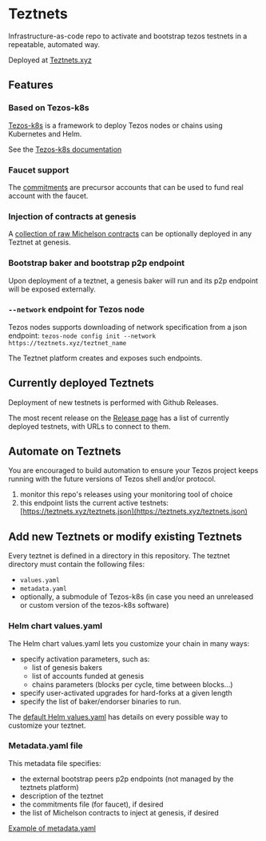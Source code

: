 # Teztnets

Infrastructure-as-code repo to activate and bootstrap tezos testnets in a repeatable, automated way.

Deployed at [Teztnets.xyz](https://teztnets.xyz)

## Features

### Based on Tezos-k8s

[Tezos-k8s](https://github.com/tqtezos/tezos-k8s) is a framework to deploy Tezos nodes or chains using Kubernetes and Helm.

See the [Tezos-k8s documentation](https://github.com/tqtezos/tezos-k8s/blob/master/README.md)
### Faucet support

The [commitments](https://github.com/tqtezos/teztnets/tree/main/bootstrap_commitments) are precursor accounts that can be used to fund real account with the faucet.

### Injection of contracts at genesis

A [collection of raw Michelson contracts](https://github.com/tqtezos/teztnets/tree/main/bootstrap_contracts) can be optionally deployed in any Teztnet at genesis.

### Bootstrap baker and bootstrap p2p endpoint

Upon deployment of a teztnet, a genesis baker will run and its p2p endpoint will be exposed externally.

### `--network` endpoint for Tezos node

Tezos nodes supports downloading of network specification from a json endpoint: `tezos-node config init --network https://teztnets.xyz/teztnet_name`

The Teztnet platform creates and exposes such endpoints.

## Currently deployed Teztnets

Deployment of new testnets is performed with Github Releases.

The most recent release on the [Release page](https://github.com/tqtezos/teztnets/releases) has a list of currently deployed testnets, with URLs to connect to them.

## Automate on Teztnets

You are encouraged to build automation to ensure your Tezos project keeps running with the future versions of Tezos shell and/or protocol.

1. monitor this repo's releases using your monitoring tool of choice
1. this endpoint lists the current active testnets: [https://teztnets.xyz/teztnets.json](https://teztnets.xyz/teztnets.json)

## Add new Teztnets or modify existing Teztnets

Every teztnet is defined in a directory in this repository. The teztnet directory must contain the following files:

* `values.yaml`
* `metadata.yaml`
* optionally, a submodule of Tezos-k8s (in case you need an unreleased or custom version of the tezos-k8s software)

### Helm chart values.yaml

The Helm chart values.yaml lets you customize your chain in many ways:

* specify activation parameters, such as:
  * list of genesis bakers
  * list of accounts funded at genesis
  * chains parameters (blocks per cycle, time between blocks...)
* specify user-activated upgrades for hard-forks at a given length
* specify the list of baker/endorser binaries to run.

 The [default Helm values.yaml](https://github.com/tqtezos/tezos-k8s/blob/master/charts/tezos/values.yaml) has details on every possible way to customize your teztnet.

 ### Metadata.yaml file

This metadata file specifies:

* the external bootstrap peers p2p endpoints (not managed by the teztnets platform)
* description of the teztnet
* the commitments file (for faucet), if desired
* the list of Michelson contracts to inject at genesis, if desired

[Example of metadata.yaml](https://github.com/tqtezos/teztnets/blob/main/mondaynet/metadata.yaml)
